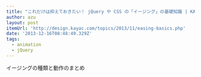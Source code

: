 ```yaml
---
title: "これだけは抑えておきたい！ jQuery や CSS の「イージング」の基礎知識 | KAYAC DESIGNER'S BLOG - デザインやマークアップの話"
author: azu
layout: post
itemUrl: 'http://design.kayac.com/topics/2013/11/easing-basics.php'
date: '2013-12-16T08:48:49.329Z'
tags:
  - animation
  - jQuery
---
```

イージングの種類と動作のまとめ
